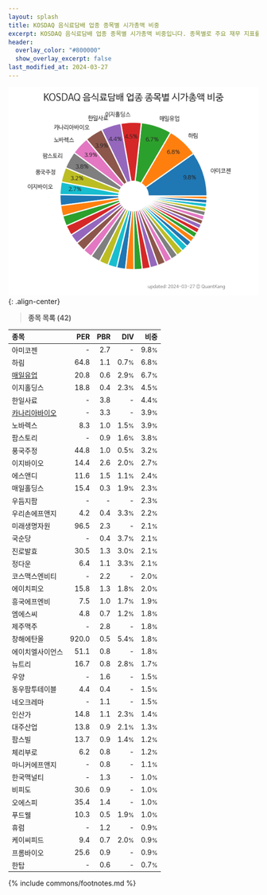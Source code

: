 ```yaml
---
layout: splash
title: KOSDAQ 음식료담배 업종 종목별 시가총액 비중
excerpt: KOSDAQ 음식료담배 업종 종목별 시가총액 비중입니다. 종목별로 주요 재무 지표를 함께 표시합니다.
header:
  overlay_color: "#800000"
  show_overlay_excerpt: false
last_modified_at: 2024-03-27
---
```



![KOSDAQ 음식료담배 업종 종목별 시가총액 비중](/stats/sector/images/kosdaq_업종_음식료담배_종목.png){: .align-center}


> **종목 목록 (42)**<a id="list"></a>

| **종목** | **PER** | **PBR** | **DIV** | **비중** |
| :------- | ------: | ------: | ------: | -------: |
| 아미코젠 | - | 2.7 | - | 9.8<small>%</small> |
| 하림 | 64.8 | 1.1 | 0.7<small>%</small> | 6.8<small>%</small> |
| [매일유업](/267980/) | 20.8 | 0.6 | 2.9<small>%</small> | 6.7<small>%</small> |
| 이지홀딩스 | 18.8 | 0.4 | 2.3<small>%</small> | 4.5<small>%</small> |
| 한일사료 | - | 3.8 | - | 4.4<small>%</small> |
| [카나리아바이오](/016790/) | - | 3.3 | - | 3.9<small>%</small> |
| 노바렉스 | 8.3 | 1.0 | 1.5<small>%</small> | 3.9<small>%</small> |
| 팜스토리 | - | 0.9 | 1.6<small>%</small> | 3.8<small>%</small> |
| 풍국주정 | 44.8 | 1.0 | 0.5<small>%</small> | 3.2<small>%</small> |
| 이지바이오 | 14.4 | 2.6 | 2.0<small>%</small> | 2.7<small>%</small> |
| 에스앤디 | 11.6 | 1.5 | 1.1<small>%</small> | 2.4<small>%</small> |
| 매일홀딩스 | 15.4 | 0.3 | 1.9<small>%</small> | 2.3<small>%</small> |
| 우듬지팜 | - | - | - | 2.3<small>%</small> |
| 우리손에프앤지 | 4.2 | 0.4 | 3.3<small>%</small> | 2.2<small>%</small> |
| 미래생명자원 | 96.5 | 2.3 | - | 2.1<small>%</small> |
| 국순당 | - | 0.4 | 3.7<small>%</small> | 2.1<small>%</small> |
| 진로발효 | 30.5 | 1.3 | 3.0<small>%</small> | 2.1<small>%</small> |
| 정다운 | 6.4 | 1.1 | 3.3<small>%</small> | 2.1<small>%</small> |
| 코스맥스엔비티 | - | 2.2 | - | 2.0<small>%</small> |
| 에이치피오 | 15.8 | 1.3 | 1.8<small>%</small> | 2.0<small>%</small> |
| 흥국에프엔비 | 7.5 | 1.0 | 1.7<small>%</small> | 1.9<small>%</small> |
| 엠에스씨 | 4.8 | 0.7 | 1.2<small>%</small> | 1.8<small>%</small> |
| 제주맥주 | - | 2.8 | - | 1.8<small>%</small> |
| 창해에탄올 | 920.0 | 0.5 | 5.4<small>%</small> | 1.8<small>%</small> |
| 에이치엘사이언스 | 51.1 | 0.8 | - | 1.8<small>%</small> |
| 뉴트리 | 16.7 | 0.8 | 2.8<small>%</small> | 1.7<small>%</small> |
| 우양 | - | 1.6 | - | 1.5<small>%</small> |
| 동우팜투테이블 | 4.4 | 0.4 | - | 1.5<small>%</small> |
| 네오크레마 | - | 1.1 | - | 1.5<small>%</small> |
| 인산가 | 14.8 | 1.1 | 2.3<small>%</small> | 1.4<small>%</small> |
| 대주산업 | 13.8 | 0.9 | 2.1<small>%</small> | 1.3<small>%</small> |
| 팜스빌 | 13.7 | 0.9 | 1.4<small>%</small> | 1.2<small>%</small> |
| 체리부로 | 6.2 | 0.8 | - | 1.2<small>%</small> |
| 마니커에프앤지 | - | 0.8 | - | 1.1<small>%</small> |
| 한국맥널티 | - | 1.3 | - | 1.0<small>%</small> |
| 비피도 | 30.6 | 0.9 | - | 1.0<small>%</small> |
| 오에스피 | 35.4 | 1.4 | - | 1.0<small>%</small> |
| 푸드웰 | 10.3 | 0.5 | 1.9<small>%</small> | 1.0<small>%</small> |
| 휴럼 | - | 1.2 | - | 0.9<small>%</small> |
| 케이씨피드 | 9.4 | 0.7 | 2.0<small>%</small> | 0.9<small>%</small> |
| 프롬바이오 | 25.6 | 0.9 | - | 0.9<small>%</small> |
| 한탑 | - | 0.6 | - | 0.7<small>%</small> |

{% include commons/footnotes.md %}